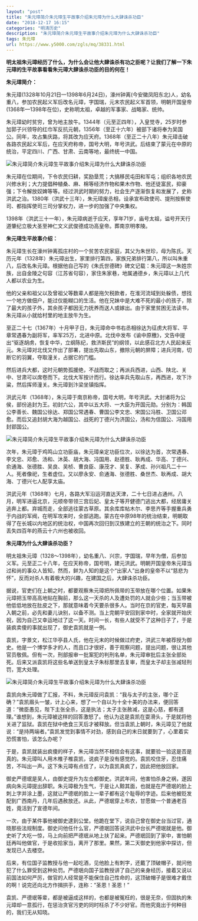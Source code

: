 ```yaml
---
layout: "post"
title: "朱元璋简介朱元璋生平故事介绍朱元璋为什么大肆诛杀功臣"
date: "2018-12-17 16:15"
categories: "明清历史"
description: "朱元璋简介朱元璋生平故事介绍朱元璋为什么大肆诛杀功臣"
tags: 朱元璋
url: https://www.y5000.com/zgls/mq/38331.html
---
```






**明太祖朱元璋经历了什么，为什么会让他大肆诛杀有功之臣呢？让我们了解一下朱元璋的生平故事看看朱元璋大肆诛杀功臣的目的何在！**

 **朱元璋简介：**

朱元璋(1328年10月21日—1398年6月24日)，濠州钟离(今安徽凤阳东北)人，幼名重八，参加农民起义军后改名元璋，字国瑞，元末农民起义军首领，明朝开国皇帝(1368年—1398年在位)，史称明太祖，卓越的军事家、战略家、统帅。

朱元璋幼时贫穷，曾为地主放牛。1344年（元至正四年），入皇觉寺，25岁时参加郭子兴领导的红巾军反抗元朝，1356年（至正十六年）被部下诸将奉为吴国公。同年，攻占集庆路，将其改为应天府。1368年（至正二十八年）朱元璋击破各路农民起义军后，在应天府称帝，国号大明，年号洪武。后结束了蒙元在中原的统治，平定四川、广西、甘肃、云南等地，最终统一中国。

![朱元璋简介朱元璋生平故事介绍朱元璋为什么大肆诛杀功臣](https://img.y5000.com/uploads/allimg/181205/8e8a4b8a983d7963ad095d2a8de13546.jpg)

朱元璋在位期间，下令农民归耕，奖励垦荒；大搞移民屯田和军屯；组织各地农民兴修水利；大力提倡种植桑、麻、棉等经济作物和果木作物、他还徒富民，抑豪强；下令解放奴婢等等。经过洪武时期的努力，社会生产逐渐恢复和发展了，史称洪武之治。1380年（洪武十三年），朱元璋废丞相，设承宣布政使司、提刑按察使司、都指挥使司三司分掌权力，进一步的加强了中央集权。

1398年（洪武三十一年），朱元璋病逝于应天，享年71岁，庙号太祖，谥号开天行道肇纪立极大圣至神仁文义武俊德成功高皇帝。葬南京明孝陵。

 **朱元璋生平故事介绍：**

朱元璋生长在濠州钟离孤庄村的一个贫苦农民家庭，其父为朱世珍，母为陈氏。天历元年（1328年）朱元璋出生，家里排行第四，家族兄弟排行第八，所以叫朱重八，后改名朱元璋。根据他自己写的《朱氏世德碑》碑文记载：朱元璋这一朱姓宗族，出自金陵之句容（江苏省句容），家住朱家巷，地属通德乡，朱元璋以上几代人都以农业为生。

他的父亲和祖父以及曾祖父等数辈人都是拖欠税款者，在淮河流域到处躲债，想找一个地方做佃户，能过仅能糊口的生活。他在兄妹中是大难不死的最小的孩子，除了最大的孩子外，其余孩子都因无力抚养而送人或嫁出。由于家里贫困无法读书，朱元璋从小就给村里的地主放牛为生。

至正二十七（1367年）十月甲子日，朱元璋命中书右丞相徐达为征虏大将军、平章常遇春为副将军，率军25万，北进中原。北伐中发布《谕中原檄》，文告中提出“驱逐胡虏，恢复中华，立纲陈纪，救济斯民”的纲领，以此感召北方人民起来反元。朱元璋对北伐又作出了部署，提出先取山东，撤除元朝的屏障；进兵河南，切断它的羽翼，夺取潼关，占据它的门槛。

然后进兵大都，这时元朝势孤援绝，不战而取之；再派兵西进，山西、陕北、关中、甘肃可以席卷而下。北伐大军按计而行。徐达率兵先取山东，再西进，攻下汴粱，然后挥师潼关。朱元璋到汴梁坐镇指挥。

洪武元年（1368年），朱元璋于南京称帝，国号大明，年号洪武。大封诸将为公侯，部份追封为王。初封六公，其中以五大将、一大臣为开国元勋。分别为：韩国公李善长、魏国公徐达、郑国公常遇春、曹国公李文忠、宋国公冯胜、卫国公邓愈。而后又追封胡大海为越国公、战死的丁德兴为济国公，汤和为信国公、冯国用封郢国公。

![朱元璋简介朱元璋生平故事介绍朱元璋为什么大肆诛杀功臣](https://img.y5000.com/uploads/allimg/181205/0d95036153a04a862383fbaa02aaba33.jpg)

次年，朱元璋于鸡鸣山立功臣庙，朱元璋亲定功臣位次，以徐达为首，次常遇春、李文忠、邓愈、汤和、沐英、胡大海、冯国用、赵德胜、耿再成、华高、丁德兴、俞通海、张德胜、吴良、吴桢、曹良臣、康茂才、吴复、茅成、孙兴祖凡二十一人。死者像祀，生者虚位。又以廖永安、俞通海、张德胜、桑世杰、耿再成、胡大海、丁德兴七人配享太庙。

洪武元年（1368年）七月，各路大军沿运河直达天津，二十七日进占通州。八月，明军进逼北京，元顺帝带领三宫后妃、皇太子等开健德门逃出大都，经居庸关逃奔上都。弃城而走，全部逃往蒙古草原。其余库库帖木尔、李思齐等手握重兵勇于内战的军阀，在明军攻来时，全部逃跑。蒙古在中原98年的统治结束，明朝取得了在长城以内地区的统治权，中国再次回归到汉族建立的王朝的统治之下。同时丢失四百年的燕云十六州也被收回。

 **朱元璋为什么大肆诛杀功臣？**

明太祖朱元璋（1328～1398年），幼名重八、兴宗，字国瑞，早年为僧，后参加义军。元至正二十八年，在应天称帝，国号明，建元洪武。明朝开国皇帝朱元璋当过和尚的事众人皆知，然而，鲜为人知的是这个“出家人”出身的皇帝不以“慈悲为怀”，反而对杀人有着极大的兴趣，在建国之后，大肆诛杀功臣。

据说，官吏们在上朝之时，都要观察朱元璋把所佩带的玉带放在哪个位置。如果朱元璋把玉带高高地贴在胸前，那么这一天杀的人及遭处罚的人就会少些；当玉带被他低低地放在肚皮之下，那就意味着今天要杀很多人。当时在京的官吏，每天早晨入朝之前，必先和妻儿诀别，以备不测。当上完朝平安回到家中时，全家就开始庆祝，因为自己又幸运地过了这一天。时间一长，有些人就受不了这种日子了，于是装疯卖傻的事就出现了，御史袁凯就是一例。

袁凯，字景文，松江华亭县人氏，他在元末的时候做过府吏，洪武三年被荐授为御史。他是一个博学多才的人，而且口才很好，善于观察问题，提出问题，很让其他官员敬佩。但有一次，刑部报审一批案犯的判刑名单，朱元璋审批后主张全部处死。后来又派袁凯将这些名单送到皇太子朱标那里去复审，而皇太子却主张减轻刑罚，宽大处理。

![朱元璋简介朱元璋生平故事介绍朱元璋为什么大肆诛杀功臣](https://img.y5000.com/uploads/allimg/181205/c04193a8dcb2eaefc8694c06fb73000b.jpg)

袁凯向朱元璋做了汇报，不料，朱元璋反问袁凯：“我与太子的主张，哪个正确？”袁凯眉头一皱，计上心来，想了一个自以为十全十美的办法来，便回答道：“微臣愚见，陛下主张全杀，这是执法；太子主张赦减，这是心慈，都有道理。”谁想到，朱元璋被这样的回答激怒了。他认为这是袁凯在耍滑头，于是就将他关进了监狱。袁凯在狱中绝食三天后才被释放。但当袁凯上朝时，朱元璋见了他就说：“是持两端者。”袁凯发觉到事情不对劲，感到自己的末日就要到了，心里着实恐慌害怕，该怎么办呢？

于是，袁凯就装出疯傻的样子，朱元璋当然不相信会有这事，就要验一验这是否是真的。朱元璋叫人用木椎子椎袁凯，说疯子是没有感觉的。袁凯咬住牙，忍住痛苦，不叫出一声。这下朱元璋有点信了，以为袁凯真疯了，因此把他放回家。

御史严德珉是吴人，由御史提升为左佥都御史。洪武年间，他害怕杀身之祸，遂因病向朱元璋提出辞职。朱元璋极为生气，于是让人黥其面，也就是在严德珉的脸上刺上字并涂上墨，这就让严德珉的脸上一辈子都有这个耻辱的字迹。后来他被贬发配到广西南丹，几年后遇赦放还。从此，严德珉穿上布衣，甘愿做一个普通老百姓，竟活到了宣德年间。

一次，由于某件事他被御史逮到公堂。他跪在堂下，说自己曾在御史台当过官，通晓那些法规制度。御史问他任什么官，严德珉回答说洪武中台长严德珉就是他。御史听了大吃一惊，马上向前把严德珉从地上扶了起来。严德珉回到了家中，害怕朝廷再叫他做官，于是收拾家当，离开了那里。果然，第二天御史到他家中探访，但发现已人去楼空。

后来，有位国子监教授与他一起吃酒，见他脸上有刺字，还戴了顶破帽子，就问他犯了什么罪受到这种处罚。严德珉向国子监教授讲了自己的亲身经历，接着又说以前国法如何严厉，做官的人经常是不能保住自己性命的，这顶破帽子是很难才戴住的啊！说完还向北方作揖拱手，连称：“圣恩！圣恩！”  

袁凯、严德珉等辈，都是被逼成这样的，也都是被冤枉的，很是无奈，但固执的朱元璋却一意孤行，在惩治贪官污吏的同时枉杀了不少好官。而他究竟出于何种目的，我们无从知晓。
